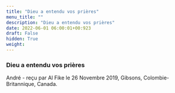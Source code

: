 ```yaml
---
title: "Dieu a entendu vos prières"
menu_title: ""
description: "Dieu a entendu vos prières"
date: 2022-06-01 06:00:01+00:923
draft: False
hidden: True
weight:
---
```

### Dieu a entendu vos prières

André - reçu par Al Fike le 26 Novembre 2019, Gibsons, Colombie-Britannique, Canada.



